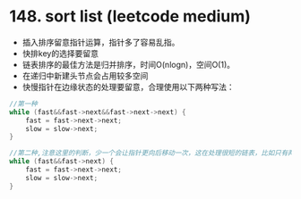 # 148. sort list (leetcode medium)
- 插入排序留意指针运算，指针多了容易乱指。
- 快排key的选择要留意
- 链表排序的最佳方法是归并排序，时间O(nlogn)，空间O(1)。
- 在递归中新建头节点会占用较多空间
- 快慢指针在边缘状态的处理要留意，合理使用以下两种写法：
```C++
//第一种
while (fast&&fast->next&&fast->next->next) {
    fast = fast->next->next;
    slow = slow->next;
}

//第二种,注意这里的判断，少一个会让指针更向后移动一次，这在处理很短的链表，比如只有两个节点的时候尤为需要留意
while (fast&&fast->next) {
    fast = fast->next->next;
    slow = slow->next;
}
```